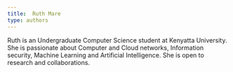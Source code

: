 ```yaml
---
title:  Ruth Mare
type: authors
---
```

Ruth is an Undergraduate Computer Science student at Kenyatta University. She is passionate about Computer and Cloud networks, Information security, Machine Learning and Artificial Intelligence. She is open to research and collaborations.